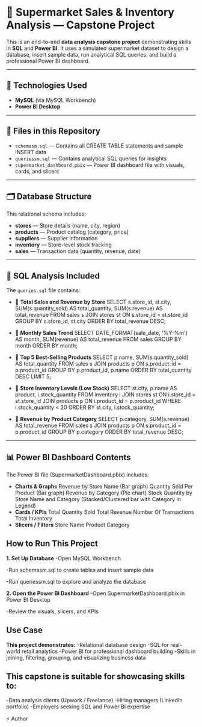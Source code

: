 # 🚌 Supermarket Sales & Inventory Analysis — Capstone Project

This is an end-to-end **data analysis capstone project** demonstrating skills in **SQL** and **Power BI**. It uses a simulated supermarket dataset to design a database, insert sample data, run analytical SQL queries, and build a professional Power BI dashboard.

---

## 🧰 Technologies Used
- **MySQL** (via MySQL Workbench)
- **Power BI Desktop**

---

## 📂 Files in this Repository
- `schemasm.sql` — Contains all CREATE TABLE statements and sample INSERT data
- `queriessm.sql` — Contains analytical SQL queries for insights
- `supermarket_dashboard.pbix` — Power BI dashboard file with visuals, cards, and slicers

---

## 🗂️ Database Structure
This relational schema includes:
- **stores** — Store details (name, city, region)
- **products** — Product catalog (category, price)
- **suppliers** — Supplier information
- **inventory** — Store-level stock tracking
- **sales** — Transaction data (quantity, revenue, date)

---

## 🧪 SQL Analysis Included
The `queries.sql` file contains:
- 📌 **Total Sales and Revenue by Store**
SELECT s.store_id, st.city, SUM(s.quantity_sold) AS total_quantity, SUM(s.revenue) AS total_revenue
FROM sales s
JOIN stores st ON s.store_id = st.store_id
GROUP BY s.store_id, st.city
ORDER BY total_revenue DESC;

- 📌 **Monthly Sales Trend**
SELECT DATE_FORMAT(sale_date, '%Y-%m') AS month, SUM(revenue) AS total_revenue
FROM sales
GROUP BY month
ORDER BY month;

- 📌 **Top 5 Best-Selling Products**
SELECT p.name, SUM(s.quantity_sold) AS total_quantity
FROM sales s
JOIN products p ON s.product_id = p.product_id
GROUP BY p.product_id, p.name
ORDER BY total_quantity DESC
LIMIT 5;

- 📌 **Store Inventory Levels (Low Stock)**
SELECT st.city, p.name AS product, i.stock_quantity
FROM inventory i
JOIN stores st ON i.store_id = st.store_id
JOIN products p ON i.product_id = p.product_id
WHERE i.stock_quantity < 20
ORDER BY st.city, i.stock_quantity;

- 📌 **Revenue by Product Category**
SELECT p.category, SUM(s.revenue) AS total_revenue
FROM sales s
JOIN products p ON s.product_id = p.product_id
GROUP BY p.category
ORDER BY total_revenue DESC;

---

## 📊 Power BI Dashboard Contents
The Power BI file (SupermarketDashboard.pbix) includes:
- **Charts & Graphs**
Revenue by Store Name (Bar graph)
Quantity Sold Per Product (Bar graph)
Revenue by Category (Pie chart)
Stock Quantity by Store Name and Category (Stacked/Clustered bar with Category in Legend)
- **Cards / KPIs**
Total Quantity Sold
Total Revenue
Number Of Transactions
Total Inventory
- **Slicers / Filters**
Store Name
Product Category

## How to Run This Project
**1. Set Up Database**
-Open MySQL Workbench

-Run schemasm.sql to create tables and insert sample data

-Run queriessm.sql to explore and analyze the database

**2. Open the Power BI Dashboard**
-Open SupermarketDashboard.pbix in Power BI Desktop

-Review the visuals, slicers, and KPIs

## Use Case
**This project demonstrates:**
-Relational database design
-SQL for real-world retail analytics
-Power BI for professional dashboard building
-Skills in joining, filtering, grouping, and visualizing business data

## This capstone is suitable for showcasing skills to:
-Data analysis clients (Upwork / Freelance)
-Hiring managers (LinkedIn portfolio)
-Employers seeking SQL and Power BI expertise

⚡️ Author




